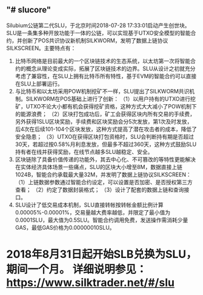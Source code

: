 ## "# slucore"  ##

Silubium公链第二代SLU，于北京时间2018-07-28 17:33:01启动产生创世块。
SLU是一条集多种开放功能于一体的公链，可以实现基于UTXO安全模型的智能合约，并创新了POS共识协议新机制SILKWORM，发明了数据上链协议SILKSCREEN。主要特点有：
1. 比特币网络是目前最大的一个区块链技术的生态系统，以太坊第一次将智能合约的概念从理论变成实际，拓展了区块链技术的边界。SLU从设计之初就充分考虑了兼容性，在SLU上拥有比特币所有特性，基于EVM的智能合约可以直接在SLU上部署运行。
2. 与比特币和以太坊采用POW机制挖矿不一样，SLU提出了SILKWORM共识机制。SILKWORM在POS基础上进行了创新：
（1）以用户持有的UTXO进行挖矿，UTXO不论大小都有机会获得挖矿资格，这种方式大大减小了POW机制下的能源浪费；
（2）区块打包成功后，矿工会获得区块内所有交易的手续费，另外获得1SLU区块奖励，手续费和区块奖励会分5次发放，第1次及时发放，后4次在后续101-104个区块发放，这种方式提高了潜在攻击者的成本，降低了安全隐患；
（3）UTXO在获得区块打包资格时，SLU会判断持有期是否超过30天，若超过按0.58%月利息发放，但最多不超过360天，这种方式鼓励SLU持有者在线并获得奖励，在线节点越多SLU越稳定、安全。
3. 区块链除了具备价值传递的功能外，其去中心化、不可篡改的等特性更能解决在实体经济具体场景一些痛点，SLU的区块大小增至8M，数据直接上链1024B，智能合约承载最大量32M，并发明了数据上链协议SILKSCREEN：
（1）上链数据参数通过智能合约设定，可以设置是否加密、是否授权第三方查看；
（2）约定了数据封装格式；
（3）设计了配套的数据上链和查询接口。
4. SLU设计了低交易成本机制，SLU直接转帐按转帐金额比例计算0.00005%-0.00001%，交易量越大费率越低，并限定了最小值为0.0001SLU，最大值为0.5SLU。智能合约调用免费，发送操作需消耗少量GAS，最低GAS价格为0.00000010SLU。


# 2018年8月31日起开始SLB兑换为SLU，期间一个月。 详细说明参见：https://www.silktrader.net/#/slu #
